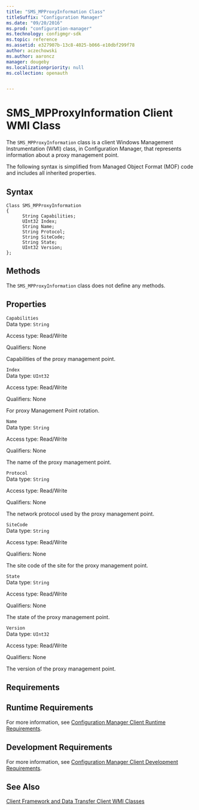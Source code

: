```yaml
---
title: "SMS_MPProxyInformation Class"
titleSuffix: "Configuration Manager"
ms.date: "09/20/2016"
ms.prod: "configuration-manager"
ms.technology: configmgr-sdk
ms.topic: reference
ms.assetid: e327907b-13c8-4025-b066-e10dbf299f78
author: aczechowski
ms.author: aaroncz
manager: dougeby
ms.localizationpriority: null
ms.collection: openauth


---
```

# SMS_MPProxyInformation Client WMI Class
The `SMS_MPProxyInformation` class is a client Windows Management Instrumentation (WMI) class, in Configuration Manager, that represents information about a proxy management point.  

 The following syntax is simplified from Managed Object Format (MOF) code and includes all inherited properties.  

## Syntax  

```  
Class SMS_MPProxyInformation  
{  
      String Capabilities;  
      UInt32 Index;  
      String Name;  
      String Protocol;  
      String SiteCode;  
      String State;  
      UInt32 Version;  
};  
```  

## Methods  
 The `SMS_MPProxyInformation` class does not define any methods.  

## Properties  
 `Capabilities`  
 Data type: `String`  

 Access type: Read/Write  

 Qualifiers: None  

 Capabilities of the proxy management point.  

 `Index`  
 Data type: `UInt32`  

 Access type: Read/Write  

 Qualifiers: None  

 For proxy Management Point rotation.  

 `Name`  
 Data type: `String`  

 Access type: Read/Write  

 Qualifiers: None  

 The name of the proxy management point.  

 `Protocol`  
 Data type: `String`  

 Access type: Read/Write  

 Qualifiers: None  

 The network protocol used by the proxy management point.  

 `SiteCode`  
 Data type: `String`  

 Access type: Read/Write  

 Qualifiers: None  

 The site code of the site for the proxy management point.  

 `State`  
 Data type: `String`  

 Access type: Read/Write  

 Qualifiers: None  

 The state of the proxy management point.  

 `Version`  
 Data type: `UInt32`  

 Access type: Read/Write  

 Qualifiers: None  

 The version of the proxy management point.  

## Requirements  

## Runtime Requirements  
 For more information, see [Configuration Manager Client Runtime Requirements](../../../../../develop/core/reqs/client-runtime-requirements.md).  

## Development Requirements  
 For more information, see [Configuration Manager Client Development Requirements](../../../../../develop/core/reqs/client-development-requirements.md).  

## See Also  
 [Client Framework and Data Transfer Client WMI Classes](../../../../../develop/reference/core/clients/client-classes/client-framework-and-data-transfer-client-wmi-classes.md)
